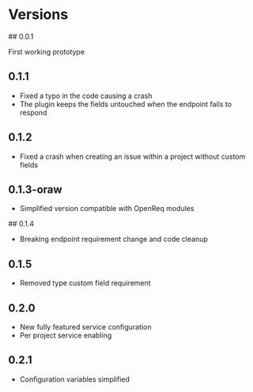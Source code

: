 # Versions

## 0.0.1

First working prototype

## 0.1.1

- Fixed a typo in the code causing a crash
- The plugin keeps the fields untouched when the endpoint fails to respond

## 0.1.2

- Fixed a crash when creating an issue within a project without custom fields

## 0.1.3-oraw

- Simplified version compatible with OpenReq modules

## 0.1.4

- Breaking endpoint requirement change and code cleanup

## 0.1.5

- Removed type custom field requirement

## 0.2.0

- New fully featured service configuration
- Per project service enabling

## 0.2.1

- Configuration variables simplified
